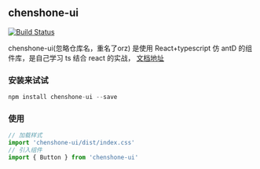 ## chenshone-ui

[![Build Status](https://travis-ci.com/vikingmute/vikingship.svg?token=mHoDqxyxXWX5BSpu8L9y&branch=master)](https://travis-ci.com/chenshone/chen-ui)

chenshone-ui(忽略仓库名，重名了orz) 是使用 React+typescript 仿 antD 的组件库，是自己学习 ts 结合 react 的实战，
[文档地址](https://chenshone.github.io/chen-ui)

### 安装来试试

```javascript
npm install chenshone-ui --save
```

### 使用

```javascript
// 加载样式
import 'chenshone-ui/dist/index.css'
// 引入组件
import { Button } from 'chenshone-ui'
```
